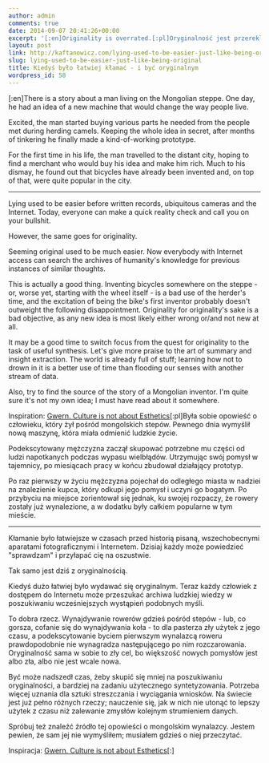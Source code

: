 ```yaml
---
author: admin
comments: true
date: 2014-09-07 20:41:26+00:00
excerpt: '[:en]Originality is overrated.[:pl]Oryginalność jest przereklamowana.[:]'
layout: post
link: http://kaftanowicz.com/lying-used-to-be-easier-just-like-being-original/
slug: lying-used-to-be-easier-just-like-being-original
title: Kiedyś było łatwiej kłamać - i być oryginalnym
wordpress_id: 58
---
```


[:en]There is a story about a man living on the Mongolian steppe. One day, he had an idea of a new machine that would change the way people live.

<!-- more -->Excited, the man started buying various parts he needed from the people met during herding camels. Keeping the whole idea in secret, after months of tinkering he finally made a kind-of-working prototype.

For the first time in his life, the man travelled to the distant city, hoping to find a merchant who would buy his idea and make him rich. Much to his dismay, he found out that bicycles have already been invented and, on top of that, were quite popular in the city.

***

Lying used to be easier before written records, ubiquitous cameras and the Internet. Today, everyone can make a quick reality check and call you on your bullshit.

However, the same goes for originality.

Seeming original used to be much easier. Now everybody with Internet access can search the archives of humanity's knowledge for previous instances of similar thoughts.

This is actually a good thing. Inventing bicycles somewhere on the steppe - or, worse yet, starting with the wheel itself - is a bad use of the herder's time, and the excitation of being the bike's first inventor probably doesn't outweight the following disappointment. Originality for originality's sake is a bad objective, as any new idea is most likely either wrong or/and not new at all.

It may be a good time to switch focus from the quest for originality to the task of useful synthesis. Let's give more praise to the art of summary and insight extraction. The world is already full of stuff; learning how not to drown in it is a better use of time than flooding our senses with another stream of data.

Also, try to find the source of the story of a Mongolian inventor. I'm quite sure it's not my own idea; I must have read about it somewhere.

Inspiration: [Gwern. Culture is not about Esthetics](http://www.gwern.net/Culture%20is%20not%20about%20Esthetics)[:pl]Była sobie opowieść o człowieku, który żył pośród mongolskich stepów. Pewnego dnia wymyślił nową maszynę, która miała odmienić ludzkie życie.

<!-- more -->Podekscytowany mężczyzna zaczął skupować potrzebne mu części od ludzi napotkanych podczas wypasu wielbłądów. Utrzymując swój pomysł w tajemnicy, po miesiącach pracy w końcu zbudował działający prototyp.

Po raz pierwszy w życiu mężczyzna pojechał do odległego miasta w nadziei na znalezienie kupca, który odkupi jego pomysł i uczyni go bogatym. Po przybyciu na miejsce zorientował się jednak, ku swojej rozpaczy, że rowery zostały już wynalezione, a w dodatku były całkiem popularne w tym mieście.

***

Kłamanie było łatwiejsze w czasach przed historią pisaną, wszechobecnymi aparatami fotograficznymi i Internetem. Dzisiaj każdy może powiedzieć "sprawdzam" i przyłapać cię na oszustwie.

Tak samo jest dziś z oryginalnością.

Kiedyś dużo łatwiej było wydawać się oryginalnym. Teraz każdy człowiek z dostępem do Internetu może przeszukać archiwa ludzkiej wiedzy w poszukiwaniu wcześniejszych wystąpień podobnych myśli.

To dobra rzecz. Wynajdywanie rowerów gdzieś pośród stepów - lub, co gorsza, cofanie się do wynajdywania koła - to dla pasterza zły użytek z jego czasu, a podekscytowanie byciem pierwszym wynalazcą roweru prawdopodobnie nie wynagradza następującego po nim rozczarowania. Oryginalność sama w sobie to zły cel, bo większość nowych pomysłów jest albo zła, albo nie jest wcale nowa.

Być może nadszedł czas, żeby skupić się mniej na poszukiwaniu oryginalności, a bardziej na zadaniu użytecznego syntetyzowania. Potrzeba więcej uznania dla sztuki streszczania i wyciągania wniosków. Na świecie jest już pełno różnych rzeczy; nauczenie się, jak w nich nie utonąć to lepszy użytek z czasu niż zalewanie zmysłów kolejnym strumieniem danych.

Spróbuj też znaleźć źródło tej opowieści o mongolskim wynalazcy. Jestem pewien, że sam jej nie wymyśliłem; musiałem gdzieś o niej przeczytać.

Inspiracja: [Gwern. Culture is not about Esthetics](http://www.gwern.net/Culture%20is%20not%20about%20Esthetics)[:]
